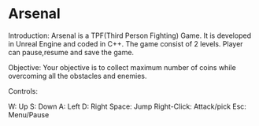 # Arsenal
Introduction:
Arsenal is a TPF(Third Person Fighting) Game. It is developed in Unreal Engine and coded in C++. The game consist of 2 levels. Player can pause,resume and save the game. 

Objective:
 Your objective is to collect maximum number of coins while overcoming all the obstacles and enemies.
 
Controls: 

  W:            Up
  S:            Down
  A:            Left
  D:            Right
  Space:        Jump
  Right-Click:  Attack/pick
  Esc:          Menu/Pause
 
 

